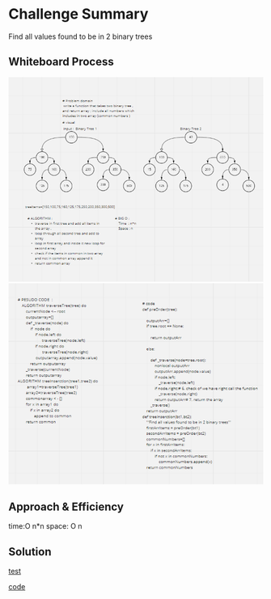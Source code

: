 # Challenge Summary
<!-- Description of the challenge -->
Find all values found to be in 2 binary trees


## Whiteboard Process
<!-- Embedded whiteboard image -->
![IMAGE1](/img/CC32/hash-tree-inserction-1.PNG)
![IMAGE1](/img/CC32/hash-tree-inserction-2.PNG)
## Approach & Efficiency
<!-- What approach did you take? Why? What is the Big O space/time for this approach? -->
time:O n*n
space:  O n
## Solution
<!-- Show how to run your code, and examples of it in action -->
[test](test_tree_intersection.py)

[code](tree_intersection.py)